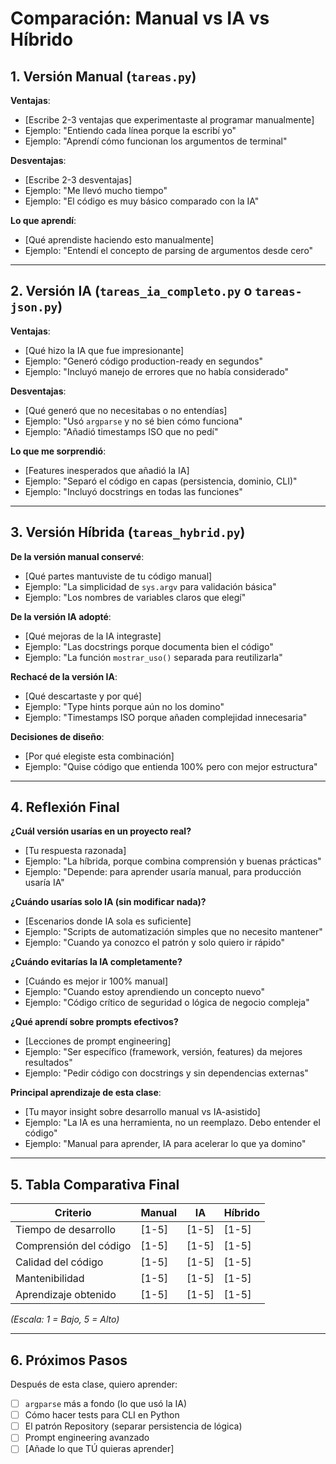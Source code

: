 # Comparación: Manual vs IA vs Híbrido

## 1. Versión Manual (`tareas.py`)

**Ventajas**:
- [Escribe 2-3 ventajas que experimentaste al programar manualmente]
- Ejemplo: "Entiendo cada línea porque la escribí yo"
- Ejemplo: "Aprendí cómo funcionan los argumentos de terminal"

**Desventajas**:
- [Escribe 2-3 desventajas]
- Ejemplo: "Me llevó mucho tiempo"
- Ejemplo: "El código es muy básico comparado con la IA"

**Lo que aprendí**:
- [Qué aprendiste haciendo esto manualmente]
- Ejemplo: "Entendí el concepto de parsing de argumentos desde cero"

---

## 2. Versión IA (`tareas_ia_completo.py` o `tareas-json.py`)

**Ventajas**:
- [Qué hizo la IA que fue impresionante]
- Ejemplo: "Generó código production-ready en segundos"
- Ejemplo: "Incluyó manejo de errores que no había considerado"

**Desventajas**:
- [Qué generó que no necesitabas o no entendías]
- Ejemplo: "Usó `argparse` y no sé bien cómo funciona"
- Ejemplo: "Añadió timestamps ISO que no pedí"

**Lo que me sorprendió**:
- [Features inesperados que añadió la IA]
- Ejemplo: "Separó el código en capas (persistencia, dominio, CLI)"
- Ejemplo: "Incluyó docstrings en todas las funciones"

---

## 3. Versión Híbrida (`tareas_hybrid.py`)

**De la versión manual conservé**:
- [Qué partes mantuviste de tu código manual]
- Ejemplo: "La simplicidad de `sys.argv` para validación básica"
- Ejemplo: "Los nombres de variables claros que elegí"

**De la versión IA adopté**:
- [Qué mejoras de la IA integraste]
- Ejemplo: "Las docstrings porque documenta bien el código"
- Ejemplo: "La función `mostrar_uso()` separada para reutilizarla"

**Rechacé de la versión IA**:
- [Qué descartaste y por qué]
- Ejemplo: "Type hints porque aún no los domino"
- Ejemplo: "Timestamps ISO porque añaden complejidad innecesaria"

**Decisiones de diseño**:
- [Por qué elegiste esta combinación]
- Ejemplo: "Quise código que entienda 100% pero con mejor estructura"

---

## 4. Reflexión Final

**¿Cuál versión usarías en un proyecto real?**
- [Tu respuesta razonada]
- Ejemplo: "La híbrida, porque combina comprensión y buenas prácticas"
- Ejemplo: "Depende: para aprender usaría manual, para producción usaría IA"

**¿Cuándo usarías solo IA (sin modificar nada)?**
- [Escenarios donde IA sola es suficiente]
- Ejemplo: "Scripts de automatización simples que no necesito mantener"
- Ejemplo: "Cuando ya conozco el patrón y solo quiero ir rápido"

**¿Cuándo evitarías la IA completamente?**
- [Cuándo es mejor ir 100% manual]
- Ejemplo: "Cuando estoy aprendiendo un concepto nuevo"
- Ejemplo: "Código crítico de seguridad o lógica de negocio compleja"

**¿Qué aprendí sobre prompts efectivos?**
- [Lecciones de prompt engineering]
- Ejemplo: "Ser específico (framework, versión, features) da mejores resultados"
- Ejemplo: "Pedir código con docstrings y sin dependencias externas"

**Principal aprendizaje de esta clase**:
- [Tu mayor insight sobre desarrollo manual vs IA-asistido]
- Ejemplo: "La IA es una herramienta, no un reemplazo. Debo entender el código"
- Ejemplo: "Manual para aprender, IA para acelerar lo que ya domino"

---

## 5. Tabla Comparativa Final

| Criterio              | Manual | IA     | Híbrido |
|----------------------|--------|--------|---------|
| Tiempo de desarrollo | [1-5] | [1-5]  | [1-5]   |
| Comprensión del código| [1-5] | [1-5]  | [1-5]   |
| Calidad del código   | [1-5] | [1-5]  | [1-5]   |
| Mantenibilidad       | [1-5] | [1-5]  | [1-5]   |
| Aprendizaje obtenido | [1-5] | [1-5]  | [1-5]   |

*(Escala: 1 = Bajo, 5 = Alto)*

---

## 6. Próximos Pasos

Después de esta clase, quiero aprender:
- [ ] `argparse` más a fondo (lo que usó la IA)
- [ ] Cómo hacer tests para CLI en Python
- [ ] El patrón Repository (separar persistencia de lógica)
- [ ] Prompt engineering avanzado
- [ ] [Añade lo que TÚ quieras aprender]
